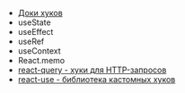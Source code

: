 

- [Доки хуков](https://ru.reactjs.org/docs/hooks-intro.html)
- useState
- useEffect
- useRef
- useContext
- React.memo
- [react-query - хуки для HTTP-запросов](https://github.com/tannerlinsley/react-query)
- [react-use - библиотека кастомных хуков](https://github.com/streamich/react-use)
